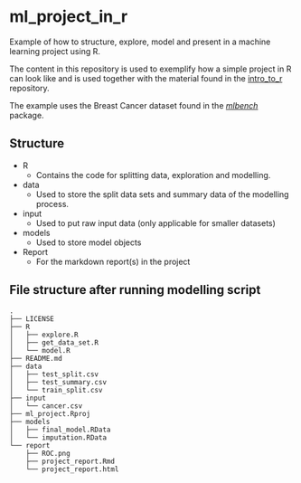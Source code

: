 # ml_project_in_r
Example of how to structure, explore, model and present in a machine learning project using R.

The content in this repository is used to exemplify how a simple project in R can look like and is used together with the material found in the [intro_to_r](https://github.com/bjornherder/intro_to_r) repository.

The example uses the Breast Cancer dataset found in the [_mlbench_](https://cran.r-project.org/web/packages/mlbench/index.html) package.

## Structure

* R 
  * Contains the code for splitting data, exploration and modelling.
* data
  * Used to store the split data sets and summary data of the modelling process.
* input 
  * Used to put raw input data (only applicable for smaller datasets)
* models
  * Used to store model objects 
* Report
  * For the markdown report(s) in the project

## File structure after running modelling script
```
.
├── LICENSE
├── R
│   ├── explore.R
│   ├── get_data_set.R
│   └── model.R
├── README.md
├── data
│   ├── test_split.csv
│   ├── test_summary.csv
│   └── train_split.csv
├── input
│   └── cancer.csv
├── ml_project.Rproj
├── models
│   ├── final_model.RData
│   └── imputation.RData
└── report
    ├── ROC.png
    ├── project_report.Rmd
    └── project_report.html

```
